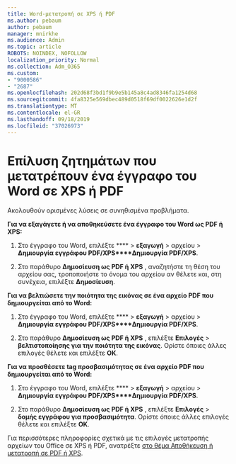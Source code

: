 ```yaml
---
title: Word-μετατροπή σε XPS ή PDF
ms.author: pebaum
author: pebaum
manager: mnirkhe
ms.audience: Admin
ms.topic: article
ROBOTS: NOINDEX, NOFOLLOW
localization_priority: Normal
ms.collection: Adm_O365
ms.custom:
- "9000586"
- "2687"
ms.openlocfilehash: 202d68f3bd1f9b9e5b145a8c4ad8346fa1254d68
ms.sourcegitcommit: 4fa8325e569dbec489d0518f69df0022626e1d2f
ms.translationtype: MT
ms.contentlocale: el-GR
ms.lasthandoff: 09/18/2019
ms.locfileid: "37026973"
---
```

# <a name="resolve-issues-converting-a-word-document-to-xps-or-pdf"></a>Επίλυση ζητημάτων που μετατρέπουν ένα έγγραφο του Word σε XPS ή PDF

Ακολουθούν ορισμένες λύσεις σε συνηθισμένα προβλήματα. 

**Για να εξαγάγετε ή να αποθηκεύσετε ένα έγγραφο του Word ως PDF ή XPS:**

1. Στο έγγραφο του Word, επιλέξτε **** > **εξαγωγή** > αρχείου > **Δημιουργία εγγράφου PDF/XPS****Δημιουργία PDF/XPS**.

2. Στο παράθυρο **Δημοσίευση ως PDF ή XPS** , αναζητήστε τη θέση του αρχείου σας, τροποποιήστε το όνομα του αρχείου αν θέλετε και, στη συνέχεια, επιλέξτε **Δημοσίευση**.

**Για να βελτιώσετε την ποιότητα της εικόνας σε ένα αρχείο PDF που δημιουργείται από το Word:**

1. Στο έγγραφο του Word, επιλέξτε **** > **εξαγωγή** > αρχείου > **Δημιουργία εγγράφου PDF/XPS****Δημιουργία PDF/XPS**.

2. Στο παράθυρο **Δημοσίευση ως PDF ή XPS** , επιλέξτε **Επιλογές** > **βελτιστοποίησης για την ποιότητα της εικόνας**. Ορίστε όποιες άλλες επιλογές θέλετε και επιλέξτε **OK**. 

**Για να προσθέσετε tag προσβασιμότητας σε ένα αρχείο PDF που δημιουργείται από το Word:**
 
1. Στο έγγραφο του Word, επιλέξτε **** > **εξαγωγή** > αρχείου > **Δημιουργία εγγράφου PDF/XPS****Δημιουργία PDF/XPS**.

2. Στο παράθυρο **Δημοσίευση ως PDF ή XPS** , επιλέξτε **Επιλογές** > **δομής εγγράφου για προσβασιμότητα**. Ορίστε όποιες άλλες επιλογές θέλετε και επιλέξτε **OK**.

Για περισσότερες πληροφορίες σχετικά με τις επιλογές μετατροπής αρχείων του Office σε XPS ή PDF, ανατρέξτε [στο θέμα Αποθήκευση ή μετατροπή σε PDF ή XPS](https://support.office.com/article/d85416c5-7d77-4fd6-a216-6f4bf7c7c110).